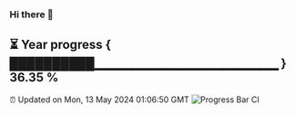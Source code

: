 ### Hi there 👋
⏳ Year progress { ██████████▁▁▁▁▁▁▁▁▁▁▁▁▁▁▁▁▁▁▁▁ } 36.35 %
---
⏰ Updated on Mon, 13 May 2024 01:06:50 GMT
![Progress Bar CI](https://github.com/liununu/liununu/workflows/Progress%20Bar%20CI/badge.svg)
